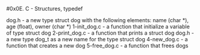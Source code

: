 #0x0E. C - Structures, typedef

dog.h - a new type struct dog with the following elements: name (char *), age (float), owner (char *)
1-init_dog.c - a function that initialize a variable of type struct dog
2-print_dog.c -  a function that prints a struct dog
dog.h - a new type dog_t as a new name for the type struct dog
4-new_dog.c - a function that creates a new dog
5-free_dog.c - a function that frees dogs
